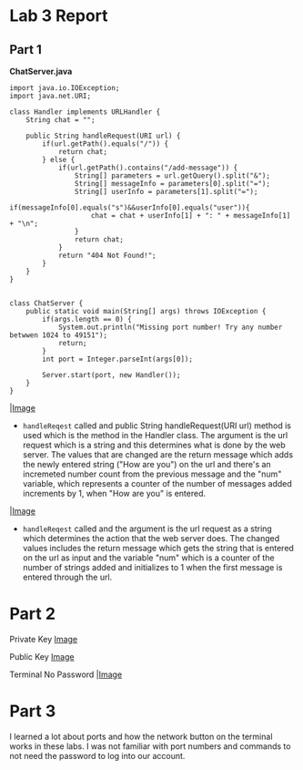 # Lab 3 Report

## Part 1

**ChatServer.java**

```
import java.io.IOException;
import java.net.URI;

class Handler implements URLHandler {
    String chat = "";

    public String handleRequest(URI url) {
        if(url.getPath().equals("/")) {
            return chat;
        } else {
            if(url.getPath().contains("/add-message")) {
                String[] parameters = url.getQuery().split("&");
                String[] messageInfo = parameters[0].split("=");
                String[] userInfo = parameters[1].split("=");
                if(messageInfo[0].equals("s")&&userInfo[0].equals("user")){
                    chat = chat + userInfo[1] + ": " + messageInfo[1] + "\n";
                }
                return chat;
            }
            return "404 Not Found!";
        }
    }
}

```
```

class ChatServer {
    public static void main(String[] args) throws IOException {
        if(args.length == 0) {
            System.out.println("Missing port number! Try any number betwwen 1024 to 49151");
            return;
        }
        int port = Integer.parseInt(args[0]);

        Server.start(port, new Handler());
    }
}
```

|[Image](chatserver1.png)

- `handleReqest` called and public String handleRequest(URI url) method is used which is the method in the Handler class. The argument is the url request which is a string and this determines what is done by the web server. The values that are changed are the return message which adds the newly entered string ("How are you") on the url and there's an incremeted number count from the previous message and the "num" variable, which represents a counter of the number of messages added increments by 1, when "How are you" is entered.

|[Image](chatserver2.png)

- `handleReqest` called and the argument is the url request as a string which determines the action that the web server does. The changed values includes the return message which gets the string that is entered on the url as input and the variable "num" which is a counter of the number of strings added and initializes to 1 when the first message is entered through the url.

# Part 2

Private Key
[Image](key-path-private.png)

Public Key
[Image](key-path-public.png)

Terminal No Password
|[Image](no-pw.png)

# Part 3

I learned a lot about ports and how the network button on the terminal works in these labs. 
I was not familiar with port numbers and commands to not need the password to log into our account.
